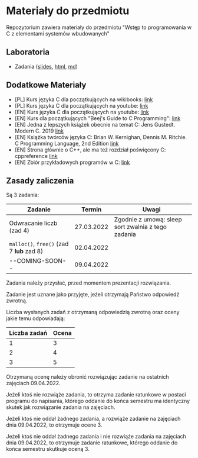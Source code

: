 # Materiały do przedmiotu

Repozytorium zawiera materiały do przedmiotu "Wstęp to programowania w C z elementami systemów wbudowanych"

## Laboratoria

- Zadania ([slides](https://czarnota.github.io/wpcsw/1/slides.html), [html](https://czarnota.github.io/wpcsw/1/), [md](https://github.com/czarnota/wpcsw/tree/main/1/))

## Dodatkowe Materiały

- [PL] Kurs języka C dla początkujących na wikibooks: [link](https://pl.wikibooks.org/wiki/C)
- [PL] Kurs języka C dla początkujących na youtube: [link](https://www.youtube.com/watch?v=o9zn6XQKjgU&list=PL6aekdNhY7DBvSnK0HUUBb-OH4y41HoZw)
- [EN] Kurs języka C dla początkujących na youtube: [link](https://www.youtube.com/watch?v=KJgsSFOSQv0)
- [EN] Kurs dla początkujących "Beej's Guide to C Programming": [link](https://beej.us/guide/bgc/)
- [EN] Jedna z lepszych książek obecnie na temat C: Jens Gustedt. Modern C. 2019 [link](https://hal.inria.fr/hal-02383654/document)
- [EN] Książka twórców języka C: Brian W. Kernighan, Dennis M. Ritchie. C Programming Language, 2nd Edition [link](https://github.com/germanoa/compiladores/blob/master/doc/ebook/The%20C%20Programming%20Language%20-%202nd%20Edition%20-%20Ritchie%20Kernighan.pdf)
- [EN] Strona głównie o C++, ale ma też rozdział poświęcony C: cppreference [link](https://en.cppreference.com/w/c)
- [EN] Zbiór przykładowych programów w C: [link](https://github.com/randerson112358/C-Programs)

## Zasady zaliczenia

Są 3 zadania:

| Zadanie                                        | Termin          | Uwagi                                              |
| ---------------------------------------------- | --------------- | ---------------------------------------------------|
| Odwracanie liczb (zad 4)                       | 27.03.2022      | Zgodnie z umową: sleep sort zwalnia z tego zadania |
| `malloc()`, `free()` (zad 7 **lub** zad 8)     | 02.04.2022      |                                                    |
| --COMING-SOON--                                | 09.04.2022      |                                                    |

Zadania należy przysłać, przed momentem prezentacji rozwiązania.

Zadanie jest uznane jako przyjęte, jeżeli otrzymają Państwo odpowiedź zwrotną.

Liczba wysłanych zadań z otrzymaną odpowiedzią zwrotną oraz oceny jakie temu odpowiadają:

| Liczba zadań | Ocena   |
| ------------ | ------- |
| 1            | 3       |
| 2            | 4       |
| 3            | 5       |

Otrzymaną ocenę należy obronić rozwiązując zadanie na ostatnich zajęciach
09.04.2022.

Jeżeli ktoś nie rozwiąże zadania, to otrzyma
zadanie ratunkowe w postaci programu do napisania, którego oddanie do końca semestru
ma identyczny skutek jak rozwiązanie zadania na zajęciach.

Jeżeli ktoś nie oddał żadnego zadania, a rozwiąże zadanie na zajęciach
dnia 09.04.2022, to otrzymuje ocene 3.

Jeżeli ktoś nie oddał żadnego zadania i nie rozwiąże zadania na zajęciach
dnia 09.04.2022, to otrzymuje zadanie ratunkowe, którego oddanie do końca
semestru skutkuje oceną 3.
